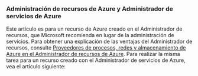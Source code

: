 ### Administración de recursos de Azure y Administrador de servicios de Azure
Este artículo es para un recurso de Azure creado en el Administrador de recursos, que Microsoft recomienda en lugar de la administración de servicios. Para obtener una explicación de las ventajas del Administrador de recursos, consulte [Proveedores de procesos, redes y almacenamiento de Azure en el Administrador de recursos de Azure](../articles/virtual-machines/virtual-machines-windows-compare-deployment-models.md). Para realizar la misma tarea para un recurso creado con el Administrador de servicios de Azure, vea el artículo siguiente:

<!---HONumber=AcomDC_0323_2016-->